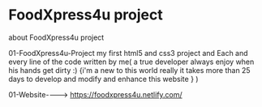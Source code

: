 # FoodXpress4u project
about FoodXpress4u project

01-FoodXpress4u-Project
my first html5 and css3 project and Each and every line of the code written by me( a true developer always enjoy when his hands get dirty :) {i'm a new to this world really it takes more than 25 days to develop and modify and enhance this website } )

01-Website----> https://foodxpress4u.netlify.com/

